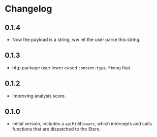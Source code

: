 # Changelog

## 0.1.4

  * Now the payload is a string, ww let the user parse this string.

## 0.1.3

  * http package user lower cased `content-type`. Fixing that.

## 0.1.2

  * Improving analysis score.


## 0.1.0

  * Initial version, includes a `apiMiddleware`, which intercepts and calls functions that are dispatched to the Store.

